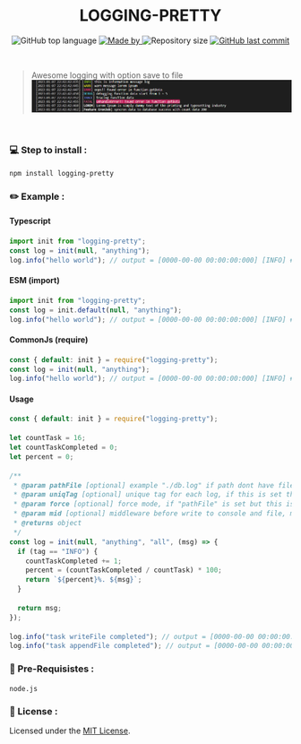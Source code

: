 <h1 align="center">
    LOGGING-PRETTY
</h1>

<p align="center">
  <img alt="GitHub top language" src="https://img.shields.io/github/languages/top/damartripamungkas/logging-pretty?color=04D361&labelColor=000000">
  
  <a href="#">
    <img alt="Made by" src="https://img.shields.io/static/v1?label=made%20by&message=damartripamungkas&color=04D361&labelColor=000000">
  </a>
  
  <img alt="Repository size" src="https://img.shields.io/github/repo-size/damartripamungkas/logging-pretty?color=04D361&labelColor=000000">
  
  <a href="#">
    <img alt="GitHub last commit" src="https://img.shields.io/github/last-commit/damartripamungkas/logging-pretty?color=04D361&labelColor=000000">
  </a>
</p>

<br>

> Awesome logging with option save to file
> <img src="https://raw.githubusercontent.com/damartripamungkas/logging-pretty/master/screenshots/terminal.png">

<br>

### 💻 Step to install :

```
npm install logging-pretty
```

### ✏️ Example :

#### Typescript

```javascript
import init from "logging-pretty";
const log = init(null, "anything");
log.info("hello world"); // output = [0000-00-00 00:00:00:000] [INFO] #anything hello world
```

#### ESM (import)

```javascript
import init from "logging-pretty";
const log = init.default(null, "anything");
log.info("hello world"); // output = [0000-00-00 00:00:00:000] [INFO] #anything hello world
```

#### CommonJs (require)

```javascript
const { default: init } = require("logging-pretty");
const log = init(null, "anything");
log.info("hello world"); // output = [0000-00-00 00:00:00:000] [INFO] #anything hello world
```

#### Usage

```javascript
const { default: init } = require("logging-pretty");

let countTask = 16;
let countTaskCompleted = 0;
let percent = 0;

/**
 * @param pathFile [optional] example "./db.log" if path dont have file, script will create and write new file
 * @param uniqTag [optional] unique tag for each log, if this is set then the log output will start with this #....
 * @param force [optional] force mode, if "pathFile" is set but this is set to "console" it will not write to the log file.
 * @param mid [optional] middleware before write to console and file, must be return string
 * @returns object
 */
const log = init(null, "anything", "all", (msg) => {
  if (tag == "INFO") {
    countTaskCompleted += 1;
    percent = (countTaskCompleted / countTask) * 100;
    return `${percent}%. ${msg}`;
  }

  return msg;
});

log.info("task writeFile completed"); // output = [0000-00-00 00:00:00:000] [INFO] #anything 6.25%. task completed
log.info("task appendFile completed"); // output = [0000-00-00 00:00:00:000] [INFO] #anything 12.5%. task completed
```

### 🧾 Pre-Requisistes :

```
node.js
```

### 📝 License :

Licensed under the [MIT License](./LICENSE).
